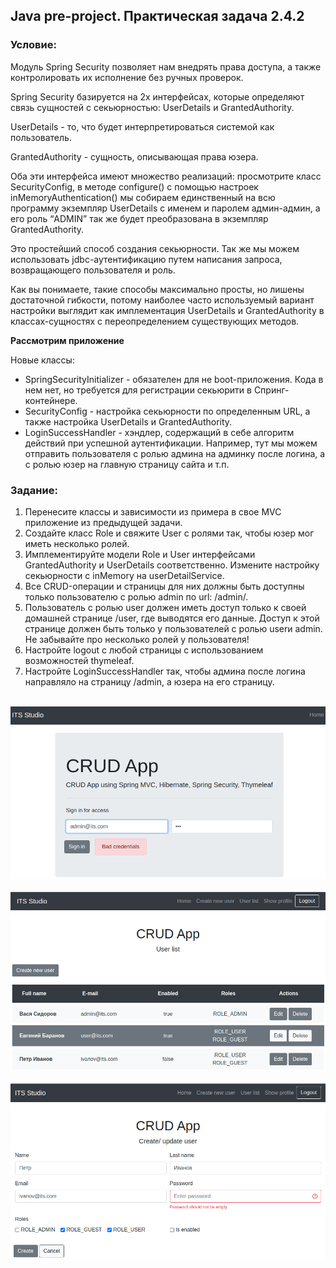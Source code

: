 ## Java pre-project. Практическая задача 2.4.2

### Условие:
Модуль Spring Security позволяет нам внедрять права доступа, а также контролировать их исполнение без ручных проверок.

Spring Security базируется на 2х интерфейсах, которые определяют связь сущностей с секьюрностью: UserDetails и GrantedAuthority.

UserDetails - то, что будет интерпретироваться системой как пользователь.

GrantedAuthority - сущность, описывающая права юзера.

Оба эти интерфейса имеют множество реализаций: просмотрите класс SecurityConfig, в методе configure() с помощью настроек inMemoryAuthentication() мы собираем единственный на всю программу экземпляр UserDetails с именем и паролем админ-админ, а его роль “ADMIN” так же будет преобразована в экземпляр GrantedAuthority.

Это простейший способ создания секьюрности. Так же мы можем использовать jdbc-аутентификацию путем написания запроса, возвращающего пользователя и роль.

Как вы понимаете, такие способы максимально просты, но лишены достаточной гибкости, потому наиболее часто используемый вариант настройки выглядит как имплементация UserDetails и GrantedAuthority в классах-сущностях с переопределением существующих методов.

**Рассмотрим приложение**

Новые классы:
- SpringSecurityInitializer - обязателен для не boot-приложения. Кода в нем нет, но требуется для регистрации секьюрити в Спринг-контейнере.
- SecurityConfig - настройка секьюрности по определенным URL, а также настройка UserDetails и GrantedAuthority.
- LoginSuccessHandler - хэндлер, содержащий в себе алгоритм действий при успешной аутентификации. Например, тут мы можем отправить пользователя с ролью админа на админку после логина, а с ролью юзер на главную страницу сайта и т.п.

### Задание:
1. Перенесите классы и зависимости из примера в свое MVC приложение из предыдущей задачи.
2. Создайте класс Role и свяжите User с ролями так, чтобы юзер мог иметь несколько ролей.
3. Имплементируйте модели Role и User интерфейсами GrantedAuthority и UserDetails соответственно. Измените настройку секьюрности с inMemory на userDetailService.
4. Все CRUD-операции и страницы для них должны быть доступны только пользователю с ролью admin по url: /admin/.
5. Пользователь с ролью user должен иметь доступ только к своей домашней странице /user, где выводятся его данные. Доступ к этой странице должен быть только у пользователей с ролью userи admin. Не забывайте про несколько ролей у пользователя!
6. Настройте logout с любой страницы с использованием возможностей thymeleaf.
7. Настройте LoginSuccessHandler так, чтобы админа после логина направляло на страницу /admin, а юзера на его страницу.

<br/>
<img src="https://raw.githubusercontent.com/levgenix/Spring-Security-Users/master/src/main/resources/static/img/login-form.png?sanitize=true&raw=true"/>
<br/><br/>
<img src="https://raw.githubusercontent.com/levgenix/Spring-Security-Users/master/src/main/resources/static/img/user-list.png?sanitize=true&raw=true"/>
<br/><br/>
<img src="https://raw.githubusercontent.com/levgenix/Spring-Security-Users/master/src/main/resources/static/img/user-form.png?sanitize=true&raw=true"/>
